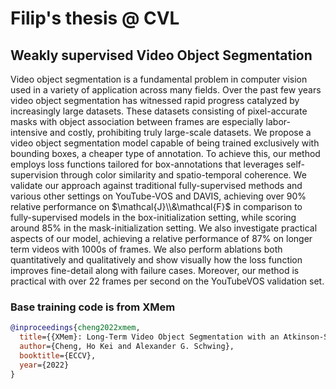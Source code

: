 # Filip's thesis @ CVL
## Weakly supervised Video Object Segmentation

Video object segmentation is a fundamental problem in computer vision used in a variety of application
across many fields. Over the past few years video object segmentation has witnessed rapid progress catalyzed
by increasingly large datasets. These datasets consisting of pixel-accurate masks with object association
between frames are especially labor-intensive and costly, prohibiting truly large-scale datasets. We
propose a video object segmentation model capable of being trained exclusively with bounding boxes, a
cheaper type of annotation. To achieve this, our method employs loss functions tailored for box-annotations
that leverages self-supervision through color similarity and spatio-temporal coherence.
We validate our approach against traditional fully-supervised methods and various other settings on YouTube-VOS
and DAVIS, achieving over 90% relative performance on $\mathcal{J}\\&\mathcal{F}$ in comparison to fully-supervised
models in the box-initialization setting, while scoring around 85% in the mask-initialization setting. We
also investigate practical aspects of our model, achieving a relative performance of 87% on longer term
videos with 1000s of frames. We also perform ablations both quantitatively and qualitatively and show 
visually how the loss function improves fine-detail along with failure cases. Moreover, our method is practical
with over 22 frames per second on the YouTubeVOS validation set.




### Base training code is from XMem

```bibtex
@inproceedings{cheng2022xmem,
  title={{XMem}: Long-Term Video Object Segmentation with an Atkinson-Shiffrin Memory Model},
  author={Cheng, Ho Kei and Alexander G. Schwing},
  booktitle={ECCV},
  year={2022}
}
```
